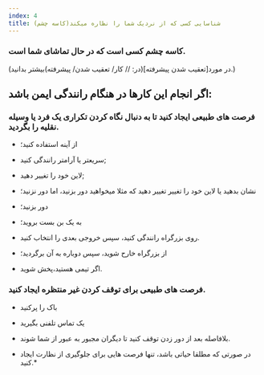 ```yaml
---
index: 4
title: شناسایی کسی که از نردیک شما را نظاره میکند(کاسه چشم)
---
```

### کاسه چشم کسی است که در حال تماشای شما است.

(در مورد[تعقیب شدن پیشرفته](در: // کار/ تعقیب شدن/ پیشرفته)بیشتر بدانید.)

## اگر انجام این کارها در هنگام رانندگی ایمن باشد:

### فرصت های طبیعی ایجاد کنید تا به دنبال نگاه کردن تکراری یک فرد یا وسیله نقلیه را بگردید.

*   از آینه استفاده کنید؛

*   سریعتر یا آرامتر رانندگی کنید;

*   لاین خود را تغییر دهید;

*   نشان بدهید یا لاین خود را تغییر تغییر دهید که مثلا میخواهید دور بزنید، اما دور نزنید؛

*   دور بزنید؛

*   به یک بن بست بروید؛

*   روی بزرگراه رانندگی کنید، سپس خروجی بعدی را انتخاب کنید.

*   از بزرگراه خارح شوید، سپس دوباره به آن برگردید؛

*   اگر تیمی هستید،پخش شوید.

### فرصت های طبیعی برای توقف کردن غیر منتظره ایجاد کنید.

*   باک را پرکنید

*   یک تماس تلفنی بگیرید

*   بلافاصله بعد از دور زدن توقف کنید تا دیگران مجبور به عبور از شما شوند.

* در صورتی که مطلقا حیاتی باشد، تنها فرصت هایی برای جلوگیری از نظارت ایجاد کنید.*